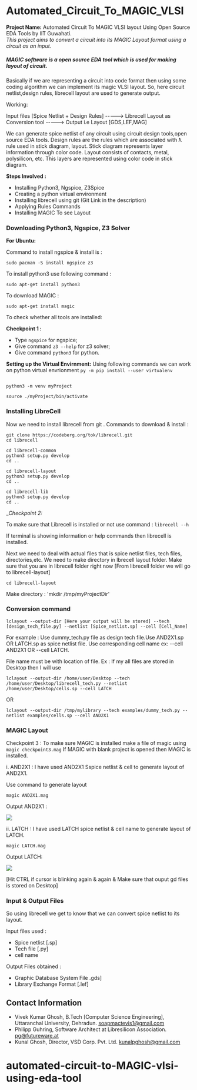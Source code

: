 # Automated_Circuit_To_MAGIC_VLSI
__Project Name:__ Automated Circuit To MAGIC VLSI layout Using Open Source EDA Tools by IIT Guwahati.<br>
<i>This project aims to convert a circuit into its MAGIC Layout format using a circuit as an input. </i>

<h5>MAGIC software is a open source EDA tool which is used for making layout of circuit. </h5>

Basically if we are representing a circuit into code format then using some coding algorithm we can implement its magic VLSI layout.
So, here circuit netlist,design rules, librecell layout are used to generate output.

Working:

Input files [Spice Netlist + Design Rules]   ----->   Librecell Layout as Conversion tool    ----->    Output i.e Layout [GDS,LEF,MAG]

We can generate spice netlist of any circuit using circuit design tools,open source EDA tools. Design rules are the rules which are associated with ƛ rule used in stick diagram, layout. Stick diagram represents layer information through color code. Layout consists of contacts, metal, polysilicon, etc. This layers are represented using color code in stick diagram.


__Steps Involved :__

- Installing Python3, Ngspice, Z3Spice
- Creating a python virtual environment
- Installing librecell using git (Git Link in the description)
- Applying Rules Commands 
- Installing MAGIC To see Layout

### Downloading Python3, Ngspice, Z3 Solver 

__For Ubuntu:__

Command to install ngspice & install  is : 
```
sudo pacman -S install ngspice z3
```

To install python3 use following command : 
```
sudo apt-get install python3
```

To download MAGIC :

```
sudo apt-get install magic
```

To check whether all tools are installed:

__Checkpoint 1 :__
- Type `ngspice` for ngspice; 
- Give command `z3 --help` for z3 solver;
- Give command `python3` for python.


__Setting up the Virtual Envirnment:__
Using following commands we can work on python virtual envrionment
`py -m pip install --user virtualenv`

```

python3 -m venv myProject

source ./myProject/bin/activate
```

### Installing LibreCell

Now we need to install librecell from git .
Commands to download & install :
```
git clone https://codeberg.org/tok/librecell.git
cd librecell
```

```
cd librecell-common
python3 setup.py develop
cd ..
```

```
cd librecell-layout
python3 setup.py develop
cd ..
```

```
cd librecell-lib
python3 setup.py develop
cd ..
```

__Checkpoint 2:_

To make sure that Librecell is installed or not use command :
`librecell --h`

If terminal is showing information or help commands then librecell is installed.

Next we need to deal with actual files that is spice netlist files, tech files, directories,etc.
 We need to make directory in lbrecell layout folder.
 Make sure that you are in librecell folder right now [From librecell folder we will go to librecell-layout]
 
 `cd librecell-layout`
 
 Make directory :
 'mkdir /tmp/myProjectDir'
 
 ### Conversion command
 
 ```
 lclayout --output-dir [Here your output will be stored] --tech [design_tech_file.py] --netlist [Spice_netlist.sp] --cell [Cell_Name]
 ````
 
 For example : Use dummy_tech.py file as design tech file.Use AND2X1.sp OR LATCH.sp as spice netlist file. Use corresponding cell name ex: --cell AND2X1   OR   --cell LATCH.
 
 File name must be with location of file. Ex : If my all files are stored in Desktop then I will use 
 ```
 lclayout --output-dir /home/user/Desktop --tech /home/user/Desktop/librecell_tech.py --netlist /home/user/Desktop/cells.sp --cell LATCH
 ```
 OR 
 
 ```
 lclayout --output-dir /tmp/mylibrary --tech examples/dummy_tech.py --netlist examples/cells.sp --cell AND2X1
 
 ```
 
 ### MAGIC Layout 
 
 Checkpoint 3 : To make sure MAGIC is installed make a file of magic using `magic checkpoint3.mag`
 If MAGIC with blank project is opened then MAGIC is installed.
 
 i. AND2X1 : I have used AND2X1 Sspice netlist & cell to generate layout of AND2X1.
 
 Use command to generate layout 
 
 ```
 magic AND2X1.mag
 
 ```
 
 Output AND2X1 :
 
 <img src ="https://github.com/itsvivekghosh/automated-circuit-to-MAGIC-vlsi-using-eda-tool/blob/master/Images/Output_AND2X1_SS.png">
 
 ii. LATCH : I have used LATCH spice netlist & cell name to generate layout of LATCH.
 
 ```
 magic LATCH.mag
 
 ```
 
 Output LATCH:
 
 <img src ="https://github.com/itsvivekghosh/automated-circuit-to-MAGIC-vlsi-using-eda-tool/blob/master/Images/LATCH.png">
 
 [Hit CTRL if cursor is blinking again & again & Make sure that ouput gd files is stored on Desktop]
 
 ### Input & Output Files
 
 So using librecell we get to know that we can convert spice netlist to its layout.
 
 Input files used :   
 - Spice netlist [.sp]
 - Tech file [.py]
 - cell name
                      
 Output Files obtained :  
 - Graphic Database System File .gds]
 - Library Exchange Format [.lef]
 
 ## Contact Information 
 
 - Vivek Kumar Ghosh, B.Tech [Computer Science Engineering], Uttaranchal University, Dehradun. soapmactevis1@gmail.com
 - Philipp Guhring, Software Architect at Libresilicon Association. pg@futureware.at
 - Kunal Ghosh, Director, VSD Corp. Pvt. Ltd. kunalpghosh@gmail.com
# automated-circuit-to-MAGIC-vlsi-using-eda-tool
